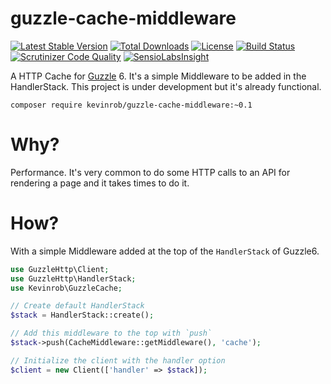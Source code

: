 # guzzle-cache-middleware

[![Latest Stable Version](https://poser.pugx.org/kevinrob/guzzle-cache-middleware/v/stable)](https://packagist.org/packages/kevinrob/guzzle-cache-middleware) [![Total Downloads](https://poser.pugx.org/kevinrob/guzzle-cache-middleware/downloads)](https://packagist.org/packages/kevinrob/guzzle-cache-middleware) [![License](https://poser.pugx.org/kevinrob/guzzle-cache-middleware/license)](https://packagist.org/packages/kevinrob/guzzle-cache-middleware) [![Build Status](https://travis-ci.org/Kevinrob/guzzle-cache-middleware.svg)](https://travis-ci.org/Kevinrob/guzzle-cache-middleware)  
[![Scrutinizer Code Quality](https://scrutinizer-ci.com/g/Kevinrob/guzzle-cache-middleware/badges/quality-score.png?b=master)](https://scrutinizer-ci.com/g/Kevinrob/guzzle-cache-middleware/?branch=master) [![SensioLabsInsight](https://insight.sensiolabs.com/projects/077ec9d6-9362-43be-83c9-cf1db2c9c802/mini.png)](https://insight.sensiolabs.com/projects/077ec9d6-9362-43be-83c9-cf1db2c9c802)

A HTTP Cache for [Guzzle](https://github.com/guzzle/guzzle) 6. It's a simple Middleware to be added in the HandlerStack.
This project is under development but it's already functional.

`composer require kevinrob/guzzle-cache-middleware:~0.1`

# Why?
Performance. It's very common to do some HTTP calls to an API for rendering a page and it takes times to do it.

# How?
With a simple Middleware added at the top of the `HandlerStack` of Guzzle6.

```php
use GuzzleHttp\Client;
use GuzzleHttp\HandlerStack;
use Kevinrob\GuzzleCache;

// Create default HandlerStack
$stack = HandlerStack::create();

// Add this middleware to the top with `push`
$stack->push(CacheMiddleware::getMiddleware(), 'cache');

// Initialize the client with the handler option
$client = new Client(['handler' => $stack]);
```
